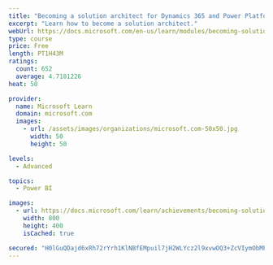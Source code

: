 ```yaml
---
title: "Becoming a solution architect for Dynamics 365 and Power Platform"
excerpt: "Learn how to become a solution architect."
webUrl: https://docs.microsoft.com/en-us/learn/modules/becoming-solution-architect/
type: course
price: Free
length: PT1H43M
ratings:
  count: 652
  average: 4.7101226
heat: 50

provider:
  name: Microsoft Learn
  domain: microsoft.com
  images:
    - url: /assets/images/organizations/microsoft.com-50x50.jpg
      width: 50
      height: 50

levels:
  - Advanced

topics:
  - Power BI

images:
  - url: https://docs.microsoft.com/learn/achievements/becoming-solution-architect-social.png
    width: 800
    height: 400
    isCached: true

secured: "H0lGuQDajd6xRh72rYrh1KlNBfEMpuil7jH2WLYcz2l9xvwOQ3+ZcVIymObMPbWcz3B94XMJ3j+dontlzy0GDhSP+Ywa7GcOeuBwbFUVayfKKxnSMD4/5Xvtr/PTi79k7MgkM8KN1VSib4Xs0UaM3wXQkVbwlNkMpi3kvx3ZJqamrZhv/u8miWfiKX03SnZcmCcBF0cjslDZs/SCl1bOGlpgE6r0IBdTIbrVYoDMK3Ogpvg9bYCALiNhTb+uKa6ondxASug/euaWbB6j2OLOsikvMa5ekdhbI7RaBAO83aXbLS7f4KjTHSuqVnUdbQCbefh8K3OP/0xJtvj5EmxEP/q3vS6gsO+Xa8irefVyjmHgd6SPdxeKu/e3rLD9D3dRbW5kcXFPPsv1EFSNSM/4Ljn/q7Vsg6l5sabvtGd3dRU=;jyCNFFBmS20Fr1BKT/gaGA=="
---
```


